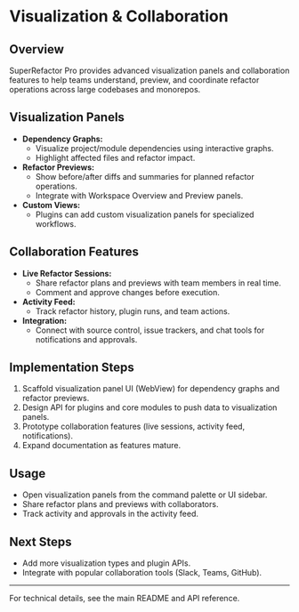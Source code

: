 # Visualization & Collaboration

## Overview

SuperRefactor Pro provides advanced visualization panels and collaboration features to help teams understand, preview, and coordinate refactor operations across large codebases and monorepos.

## Visualization Panels

- **Dependency Graphs:**
  - Visualize project/module dependencies using interactive graphs.
  - Highlight affected files and refactor impact.
- **Refactor Previews:**
  - Show before/after diffs and summaries for planned refactor operations.
  - Integrate with Workspace Overview and Preview panels.
- **Custom Views:**
  - Plugins can add custom visualization panels for specialized workflows.

## Collaboration Features

- **Live Refactor Sessions:**
  - Share refactor plans and previews with team members in real time.
  - Comment and approve changes before execution.
- **Activity Feed:**
  - Track refactor history, plugin runs, and team actions.
- **Integration:**
  - Connect with source control, issue trackers, and chat tools for notifications and approvals.

## Implementation Steps

1. Scaffold visualization panel UI (WebView) for dependency graphs and refactor previews.
2. Design API for plugins and core modules to push data to visualization panels.
3. Prototype collaboration features (live sessions, activity feed, notifications).
4. Expand documentation as features mature.

## Usage

- Open visualization panels from the command palette or UI sidebar.
- Share refactor plans and previews with collaborators.
- Track activity and approvals in the activity feed.

## Next Steps

- Add more visualization types and plugin APIs.
- Integrate with popular collaboration tools (Slack, Teams, GitHub).

---

For technical details, see the main README and API reference.
